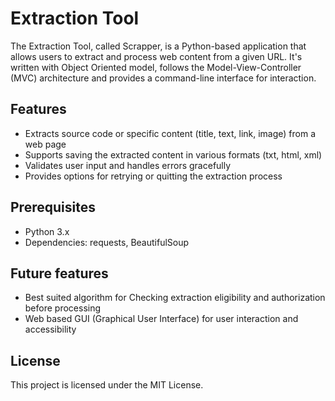 # Extraction Tool

The Extraction Tool, called Scrapper, is a Python-based application that allows users to extract and process web content from a given URL. It's written with Object Oriented model, follows the Model-View-Controller (MVC) architecture and provides a command-line interface for interaction.

## Features

- Extracts source code or specific content (title, text, link, image) from a web page
- Supports saving the extracted content in various formats (txt, html, xml)
- Validates user input and handles errors gracefully
- Provides options for retrying or quitting the extraction process

## Prerequisites

- Python 3.x
- Dependencies: requests, BeautifulSoup

## Future features

- Best suited algorithm for Checking extraction eligibility and authorization before processing
- Web based GUI (Graphical User Interface) for user interaction and accessibility

## License
This project is licensed under the MIT License.
